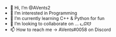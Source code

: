 - 👋 Hi, I’m @AVents2
- 👀 I’m interested in Programming
- 🌱 I’m currently learning C++ & Python for fun
- 💞️ I’m looking to collaborate on ... ᓚᘏᗢ
- 📫 How to reach me -> AVents#0058 on Discord

<!---
AVents2/AVents2 is a ✨ special ✨ repository because its `README.md` (this file) appears on your GitHub profile.
You can click the Preview link to take a look at your changes.
--->
